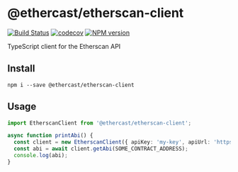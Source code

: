 # @ethercast/etherscan-client
[![Build Status](https://travis-ci.org/Ethercast/etherscan-client.svg?branch=master)](https://travis-ci.org/Ethercast/etherscan-client)
[![codecov](https://codecov.io/gh/Ethercast/etherscan-client/branch/master/graph/badge.svg)](https://codecov.io/gh/Ethercast/etherscan-client)
[![NPM version][npm-svg]][npm]

   [npm]: https://www.npmjs.com/package/@ethercast/etherscan-client
   [npm-svg]: https://img.shields.io/npm/v/@ethercast/etherscan-client.svg?style=flat

TypeScript client for the Etherscan API

## Install
`npm i --save @ethercast/etherscan-client`

## Usage

```typescript
import EtherscanClient from '@ethercast/etherscan-client';

async function printAbi() {
  const client = new EtherscanClient({ apiKey: 'my-key', apiUrl: 'https://api.etherscan.io/api' });
  const abi = await client.getAbi(SOME_CONTRACT_ADDRESS);
  console.log(abi);
}

```
